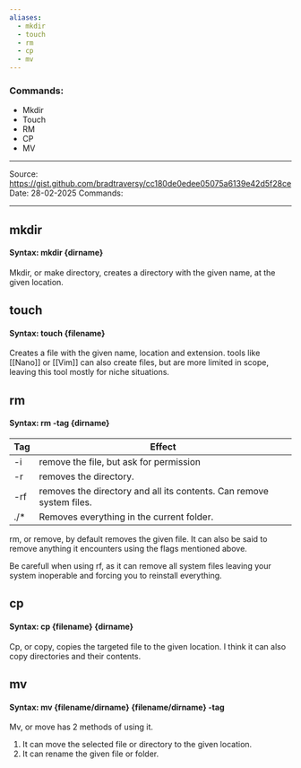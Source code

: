 ```yaml
---
aliases:
  - mkdir
  - touch
  - rm
  - cp
  - mv
---
```

### Commands:
- Mkdir
- Touch
- RM
- CP
- MV
----
Source: https://gist.github.com/bradtraversy/cc180de0edee05075a6139e42d5f28ce
Date: 28-02-2025
Commands:

----
## mkdir
#### Syntax: mkdir {dirname}
Mkdir, or make directory, creates a directory with the given name, at the given location.

## touch
#### Syntax: touch {filename}
Creates a file with the given name, location and extension.
tools like [[Nano]] or [[Vim]] can also create files, but are more limited in scope, leaving this tool mostly for niche situations.
## rm
#### Syntax: rm -tag {dirname}

| Tag | Effect                                                               |
| --- | -------------------------------------------------------------------- |
| -i  | remove the file, but ask for permission                              |
| -r  | removes the directory.                                               |
| -rf | removes the directory and all its contents. Can remove system files. |
| ./* | Removes everything in the current folder.                            |
rm, or remove, by default removes the given file. It can also be said to remove anything it encounters using the flags mentioned above.

Be carefull when using rf, as it can remove all system files leaving your system inoperable and forcing you to reinstall everything.

## cp
#### Syntax: cp {filename} {dirname}

Cp, or copy, copies the targeted file to the given location. I think it can also copy directories and their contents.

## mv
#### Syntax: mv {filename/dirname} {filename/dirname} -tag

Mv, or move has 2 methods of using it.
1. It can move the selected file or directory to the given location.
2. It can rename the given file or folder.